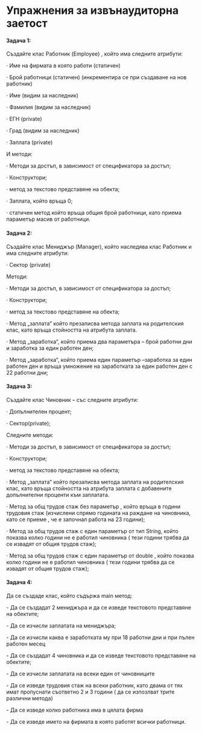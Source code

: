 # Упражнения за извънаудиторна заетост

#### Задача 1:

Създайте клас Работник (Employee) , който има следните атрибути:

·        Име на фирмата в която работи (статичен)

·        Брой работници  (статичен) (инкрементира се при създаване на нов работник)

·        Име (видим за наследник)

·        Фамилия (видим за наследник)

·        ЕГН (private)

·        Град (видим за наследник)

·        Заплата (private)

&#x20;

И методи:

·        Методи за достъп, в зависимост от спецификатора за достъп;

·         Конструктори;

·         метод за текстово представяне на обекта;

·        Заплата, който връща 0;

·        статичен метод който връща общия брой работници, като приема параметър масив от работници.



#### Задача 2:

Създайте клас Мениджър (Manager), който наследява клас Работник и има следните атрибути:

·        Сектор (private)

Методи:

·        Методи за достъп, в зависимост от спецификатора за достъп;

·        Конструктори;

·        метод за текстово представяне на обекта;

·        Метод „заплата“ който презаписва метода заплата на родителския клас, като връща стойността на атрибута заплата.

·        Метод „заработка“, който приема два параметъра – брой работни дни и заработка за един работен ден;

·        Метод „заработка“, който приема един параметър –заработка за един работен ден и връща умножение на заработката за един работен ден с 22 работни дни;

#### Задача 3:

Създайте клас Чиновник – със следните атрибути:

·        Допълнителен процент;

·        Сектор(private);

Следните методи:

·        Методи за достъп, в зависимост от спецификатора за достъп;

·        Конструктори;

·        метод за текстово представяне на обекта;

·        Метод „заплата“ който презаписва метода заплата на родителския клас, като връща стойността на атрибута заплата с добавените допълнителни проценти към заплатата.

·        Метод за общ трудов стаж без параметър , който връща в години трудовия стаж (изчислени спрямо годината на раждане на чиновника, като се приеме , че е започнал работа на 23 години);

·        Метод за общ трудов стаж с един параметър от тип String, който показва колко години не е работил чиновника ( тези години трябва да се извадят от общия трудов стаж);

·         Метод за общ трудов стаж с един параметър от double , който показва колко години не е работил чиновника ( тези години трябва да се извадят от общия трудов стаж);

#### Задача 4:

Да се създаде клас, който съдържа main метод:

\-         Да се създадат 2 мениджъра и да се изведе текстовото представяне на обектите;

\-         Да се изчисли заплатата на мениджъра;

\-         Да се изчисли каква е заработката му при 18 работни дни и при пълен работен месец

&#x20;

\-         Да се създадат 4 чиновника и да се изведе текстовото представяне на обектите;

\-         Да се изчисли заплатата на всеки един от чиновниците

\-         Да се изведе трудовия стаж на всеки работник, като двама от тях имат пропуснати съответно 2 и 3 години ( да се изпозлват трите различни метода)

\-         Да се изведе колко работника има в цялата фирма

\-         Да се изведе името на фирмата в която работят всички работници.
